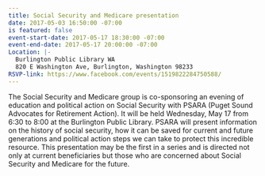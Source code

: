 ```yaml
---
title: Social Security and Medicare presentation
date: 2017-05-03 16:50:00 -07:00
is featured: false
event-start-date: 2017-05-17 18:30:00 -07:00
event-end-date: 2017-05-17 20:00:00 -07:00
Location: |-
  Burlington Public Library WA
  820 E Washington Ave, Burlington, Washington 98233
RSVP-link: https://www.facebook.com/events/1519822284750588/
---
```


The Social Security and Medicare group is co-sponsoring an evening of education and political action on Social Security with PSARA (Puget Sound Advocates for Retirement Action). It will be held Wednesday, May 17 from 6:30 to 8:00 at the Burlington Public Library. PSARA will present information on the history of social security, how it can be saved for current and future generations and political action steps we can take to protect this incredible resource. This presentation may be the first in a series and is directed not only at current beneficiaries but those who are concerned about Social Security and Medicare for the future.